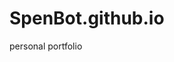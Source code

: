 # SpenBot.github.io
personal portfolio



<!--
font-family: "prestige-elite-std";


<script src="https://use.typekit.net/kkb7mqu.js"></script>
<script>try{Typekit.load({ async: true });}catch(e){}</script>




https://fonts.google.com/specimen/Roboto+Slab

https://fonts.google.com/specimen/Bitter

https://fonts.google.com/specimen/Arvo

https://fonts.google.com/specimen/Rokkitt?selection.family=Rokkitt:300

outline-style: dotted;
outline-color: red;
outline-offset: 10px;

like a little heart rate monitor or something?


 -->
